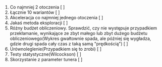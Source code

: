 1. Co najmniej 2 otoczenia [ ]
2. Łącznie 10 wariantów [ ]
3. Akceleracja co najmniej jednego otoczenia [ ]
4. Jakaś metoda eksploracji [ ]
5. Różny budżet obliczeniowy. Sprawdzić, czy nie występuje przypadkiem przekłamanie, wynikające ze zbyt małego lub zbyt dużego budżetu obliczeniowego(Wykres gwałtownie spada, ale później się wygładza, gdzie drugi spada cały czas z taką samą "prędkością") [ ]
6. Urównoleglenie(Przypadkiem się to zrobi) [ ]
7. Testy statystyczne(Wilcockson) [ ]
8. Skorzystanie z parameter tunera [ ]
